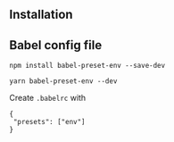 

## Installation

## Babel config file

```npm install babel-preset-env --save-dev```

```yarn babel-preset-env --dev```

Create `.babelrc` with
 ```
{
  "presets": ["env"]
}
```
